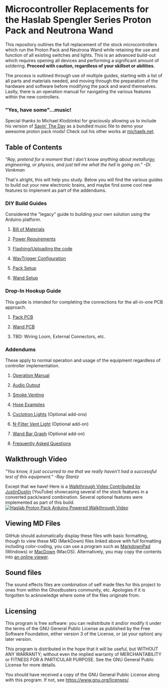# Microcontroller Replacements for the Haslab Spengler Series Proton Pack and Neutrona Wand

This repository outlines the full replacement of the stock microcontrollers which run the Proton Pack and Neutrona Wand while retaining the use and function of all existing switches and lights. This is an advanced build-out which requires opening all devices and performing a significant amount of soldering. **Proceed with caution, regardless of your skillset or abilities.**

The process is outlined through use of multiple guides, starting with a list of all parts and materials needed, and moving through the preparation of the hardware and software before modifying the pack and wand themselves. Lastly, there is an operation manual for navigating the various features within the new controllers.

### "Yes, have some"...music!

Special thanks to Michael Klodzinksi for graciously allowing us to include his version of [Savin' The Day](https://www.youtube.com/watch?v=shJslMSAxE0) as a bundled music file to demo your awesome proton pack mods! Check out his other works at [michaelk.net](https://michaelk.net).

## Table of Contents

*"Ray, pretend for a moment that I don't know anything about metallurgy, engineering, or physics, and just tell me what the hell is going on." -Dr. Venkman*

That's alright, this will help you study. Below you will find the various guides to build out your new electronic brains, and maybe find some cool new features to implement as part of the addendums.

### DIY Build Guides

Considered the "legacy" guide to building your own solution using the Arduino platform.

1. [Bill of Materials](BOM.md)

1. [Power Requirements](POWER.md)

1. [Flashing/Uploading the code](FLASHING.md)

1. [WavTrigger Configuration](WAVTRIGGER.md)

1. [Pack Setup](PACK.md)

1. [Wand Setup](WAND.md)

### Drop-In Hookup Guide

This guide is intended for completing the connections for the all-in-one PCB approach.

1. [Pack PCB](PACK_PCB.md)

1. [Wand PCB](WAND_PCB.md)

1. TBD: Wiring Loom, External Connectors, etc.

### Addendums

These apply to normal operation and usage of the equipment regardless of controller implementation.

1. [Operation Manual](OPERATION.md)

1. [Audio Output](SOUND.md)

1. [Smoke Venting](SMOKE.md)

1. [Hose Examples](HOSE.md)

1. [Cyclotron Lights](CYCLOTRON.md) (Optional add-ons)

1. [N-Filter Vent Light](NFILTER.md) (Optional add-on)

1. [Wand Bar Graph](BARGRAPH.md) (Optional add-on)

1. [Frequently Asked Questions](FAQ.md)

## Walkthrough Video ##

*"You know, it just occurred to me that we really haven't had a successful test of this equipment." -Ray Stantz*

Except that we have! Here is a [Walkthrough Video Contributed by JustinDustin](https://www.youtube.com/watch?v=mnfljGd5-uU) (YouTube) showcasing several of the stock features in a converted pack/wand combination. Several optional features were implemented as part of this build.
[![Haslab Proton Pack Arduino Powered Walkthrough Video](https://img.youtube.com/vi/mnfljGd5-uU/maxresdefault.jpg)](https://www.youtube.com/watch?v=mnfljGd5-uU)

## Viewing MD Files

GitHub should automatically display these files with basic formatting, though to view these MD (MarkDown) files linked above with full formatting including color-coding, you can use a program such as [MarkdownPad](http://markdownpad.com/) (Windows) or [MacDown](https://macdown.uranusjr.com/) (MacOS). Alternatively, you may copy the contents into [an online viewer](https://markdownlivepreview.com/).

## Sound files

The sound effects files are combination of self made files for this project to ones from within the Ghostbusters community, etc. Apologies if it is forgotten to acknowledge where some of the files originate from.

## Licensing

This program is free software: you can redistribute it and/or modify it under the terms of the GNU General Public License as published by the Free Software Foundation, either version 3 of the License, or (at your option) any later version.

This program is distributed in the hope that it will be useful, but WITHOUT ANY WARRANTY; without even the implied warranty of MERCHANTABILITY or FITNESS FOR A PARTICULAR PURPOSE. See the GNU General Public License for more details.

You should have received a copy of the GNU General Public License along with this program. If not, see <https://www.gnu.org/licenses/>.
